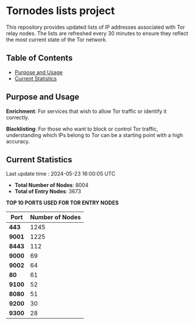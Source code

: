 # Tornodes lists project

This repository provides updated lists of IP addresses associated with Tor relay nodes. The lists are refreshed every 30 minutes to ensure they reflect the most current state of the Tor network.

## Table of Contents

- [Purpose and Usage](#purpose-and-usage)
- [Current Statistics](#current-statistics)


## Purpose and Usage

**Enrichment**: For services that wish to allow Tor traffic or identify it correctly.

**Blacklisting**: For those who want to block or control Tor traffic, understanding which IPs belong to Tor can be a starting point with a high accuracy.

## Current Statistics

Last update time : 2024-05-23 16:00:05 UTC

- **Total Number of Nodes**: 8004
- **Total of Entry Nodes**: 3673

**TOP 10 PORTS USED FOR TOR ENTRY NODES**

| **Port** | **Number of Nodes** |
|------|-----------------|
| **443**   | 1245  |
| **9001**   | 1225  |
| **8443**   | 112  |
| **9000**   | 69  |
| **9002**   | 64  |
| **80**   | 61  |
| **9100**   | 52  |
| **8080**   | 51  |
| **9200**   | 30  |
| **9300**   | 28  |

